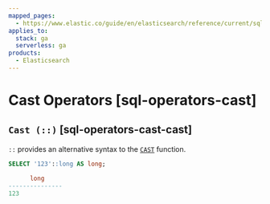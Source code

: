 ```yaml
---
mapped_pages:
  - https://www.elastic.co/guide/en/elasticsearch/reference/current/sql-operators-cast.html
applies_to:
  stack: ga
  serverless: ga
products:
  - Elasticsearch
---
```


# Cast Operators [sql-operators-cast]

## `Cast (::)` [sql-operators-cast-cast]

`::` provides an alternative syntax to the [`CAST`](sql-functions-type-conversion.md#sql-functions-type-conversion-cast) function.

```sql
SELECT '123'::long AS long;

      long
---------------
123
```


